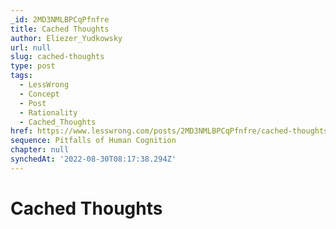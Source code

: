 ```yaml
---
_id: 2MD3NMLBPCqPfnfre
title: Cached Thoughts
author: Eliezer_Yudkowsky
url: null
slug: cached-thoughts
type: post
tags:
  - LessWrong
  - Concept
  - Post
  - Rationality
  - Cached_Thoughts
href: https://www.lesswrong.com/posts/2MD3NMLBPCqPfnfre/cached-thoughts
sequence: Pitfalls of Human Cognition
chapter: null
synchedAt: '2022-08-30T08:17:38.294Z'
---
```

# Cached Thoughts


